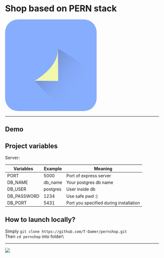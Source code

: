 # Shop based on PERN stack

<img src='logo.png' width=300 height=300 style='border-radius: 42px;'/>

---

## Demo


## Project variables

Server: 

| Variables   | Example  | Meaning                                |
| ----------- | -------- | -------------------------------------- |
| PORT        | 5000     | Port of express server                 |
| DB_NAME     | db_name  | Your postgres db name                  |
| DB_USER     | postgres | User inside db                         |
| DB_PASSWORD | 1234     | Use safe pwd :)                        |
| DB_PORT     | 5431     | Port you specified during installation |

## How to launch locally?

Simply `git clone https://github.com/T-Damer/pernshop.git`\
Then `cd pernshop` into folder\

---

<a href="https://www.buymeacoffee.com/tdamer"><img src="https://img.buymeacoffee.com/button-api/?text=Support me with a coffee&emoji=☕️&slug=tdamer&button_colour=ffcc33&font_colour=000&font_family=Lato&outline_colour=000&coffee_colour=000"></a>
